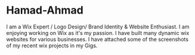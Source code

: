 # Hamad-Ahmad
I am a Wix Expert / Logo Design/ Brand Identity &amp; Website Enthusiast. I am enjoying working on Wix as it's my passion. I have built many dynamic wix websites for various businesses. I have attached some of the screenshots of my recent wix projects in my Gigs.

